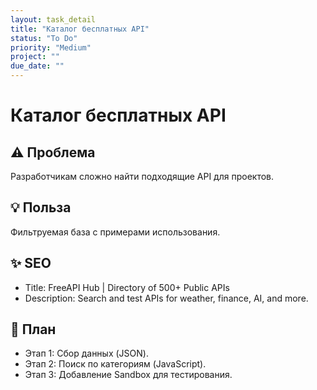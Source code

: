 ```yaml
---
layout: task_detail
title: "Каталог бесплатных API"
status: "To Do"
priority: "Medium"
project: ""
due_date: ""
---
```


# Каталог бесплатных API
## ⚠️ Проблема

Разработчикам сложно найти подходящие API для проектов.

## 💡 Польза

Фильтруемая база с примерами использования.

## ✨ SEO

* Title: FreeAPI Hub | Directory of 500+ Public APIs
* Description: Search and test APIs for weather, finance, AI, and more.

## 🚀 План

* Этап 1: Сбор данных (JSON).
* Этап 2: Поиск по категориям (JavaScript).
* Этап 3: Добавление Sandbox для тестирования.
